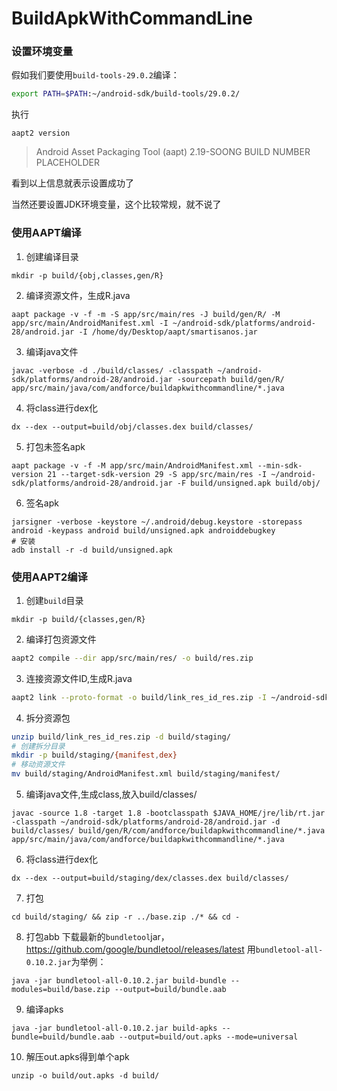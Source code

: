 # BuildApkWithCommandLine

### 设置环境变量
假如我们要使用`build-tools-29.0.2`编译：
```bash
export PATH=$PATH:~/android-sdk/build-tools/29.0.2/
```
执行
```shell
aapt2 version
```
>Android Asset Packaging Tool (aapt) 2.19-SOONG BUILD NUMBER PLACEHOLDER

看到以上信息就表示设置成功了

当然还要设置JDK环境变量，这个比较常规，就不说了

### 使用AAPT编译

1. 创建编译目录

```
mkdir -p build/{obj,classes,gen/R}
```
2. 编译资源文件，生成R.java
```shell
aapt package -v -f -m -S app/src/main/res -J build/gen/R/ -M app/src/main/AndroidManifest.xml -I ~/android-sdk/platforms/android-28/android.jar -I /home/dy/Desktop/aapt/smartisanos.jar
```
3. 编译java文件
```shell
javac -verbose -d ./build/classes/ -classpath ~/android-sdk/platforms/android-28/android.jar -sourcepath build/gen/R/ app/src/main/java/com/andforce/buildapkwithcommandline/*.java
```
4. 将class进行dex化
```shell
dx --dex --output=build/obj/classes.dex build/classes/
```
5. 打包未签名apk
```shell
aapt package -v -f -M app/src/main/AndroidManifest.xml --min-sdk-version 21 --target-sdk-version 29 -S app/src/main/res -I ~/android-sdk/platforms/android-28/android.jar -F build/unsigned.apk build/obj/
```
6. 签名apk
```shell
jarsigner -verbose -keystore ~/.android/debug.keystore -storepass android -keypass android build/unsigned.apk androiddebugkey
# 安装
adb install -r -d build/unsigned.apk
```

### 使用AAPT2编译

1. 创建`build`目录
```shell
mkdir -p build/{classes,gen/R}
```

2. 编译打包资源文件
```bash
aapt2 compile --dir app/src/main/res/ -o build/res.zip
```

3. 连接资源文件ID,生成R.java
```bash
aapt2 link --proto-format -o build/link_res_id_res.zip -I ~/android-sdk/platforms/android-28/android.jar build/res.zip --manifest app/src/main/AndroidManifest.xml --min-sdk-version 21 --target-sdk-version 29 --auto-add-overlay --java build/gen/R
```
4. 拆分资源包
```bash
unzip build/link_res_id_res.zip -d build/staging/
# 创建拆分目录
mkdir -p build/staging/{manifest,dex}
# 移动资源文件
mv build/staging/AndroidManifest.xml build/staging/manifest/
```
5. 编译java文件,生成class,放入build/classes/
```shell
javac -source 1.8 -target 1.8 -bootclasspath $JAVA_HOME/jre/lib/rt.jar -classpath ~/android-sdk/platforms/android-28/android.jar -d build/classes/ build/gen/R/com/andforce/buildapkwithcommandline/*.java app/src/main/java/com/andforce/buildapkwithcommandline/*.java
```
6. 将class进行dex化
```shell
dx --dex --output=build/staging/dex/classes.dex build/classes/
```

7. 打包

```shell
cd build/staging/ && zip -r ../base.zip ./* && cd -
```

8. 打包abb
下载最新的`bundletool`jar， https://github.com/google/bundletool/releases/latest
用`bundletool-all-0.10.2.jar`为举例：
```shell
java -jar bundletool-all-0.10.2.jar build-bundle --modules=build/base.zip --output=build/bundle.aab
```

9. 编译apks
```shell
java -jar bundletool-all-0.10.2.jar build-apks --bundle=build/bundle.aab --output=build/out.apks --mode=universal
```
10. 解压out.apks得到单个apk
```shell
unzip -o build/out.apks -d build/
```